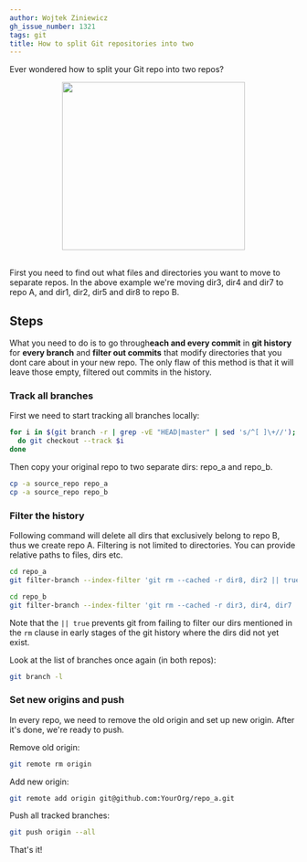 ```yaml
---
author: Wojtek Ziniewicz
gh_issue_number: 1321
tags: git
title: How to split Git repositories into two
---
```


Ever wondered how to split your Git repo into two repos?

<div class="separator" style="clear: both; text-align: center;"><a href="/blog/2017/08/14/how-to-split-git-repositories-into-two/image-0-big.png" imageanchor="1" style="margin-left: 1em; margin-right: 1em;"><img border="0" data-original-height="412" data-original-width="447" height="294" src="/blog/2017/08/14/how-to-split-git-repositories-into-two/image-0.png" width="320"/></a><br/> </div>

First you need to find out what files and directories you want to move to separate repos. In the above example we're moving dir3, dir4 and dir7 to repo A, and dir1, dir2, dir5 and dir8 to repo B.

## Steps

What you need to do is to go through**each and every commit** in **git history** for **every branch** and **filter out commits** that modify directories that you dont care about in your new repo. The only flaw of this method is that it will leave those empty, filtered out commits in the history.

### Track all branches

First we need to start tracking all branches locally:

```bash
for i in $(git branch -r | grep -vE "HEAD|master" | sed 's/^[ ]\+//');
  do git checkout --track $i
done
```

Then copy your original repo to two separate dirs: repo_a and repo_b.

```bash
cp -a source_repo repo_a
cp -a source_repo repo_b
```

### Filter the history

Following command will delete all dirs that exclusively belong to repo B, thus we create repo A. Filtering is not limited to directories. You can provide relative paths to files, dirs etc.

```bash
cd repo_a
git filter-branch --index-filter 'git rm --cached -r dir8, dir2 || true' -- --all

cd repo_b
git filter-branch --index-filter 'git rm --cached -r dir3, dir4, dir7 || true' -- --all
```

Note that the `|| true` prevents git from failing to filter our dirs mentioned in the `rm` clause in early stages of the git history where the dirs did not yet exist.

Look at the list of branches once again (in both repos):

```bash
git branch -l
```

### Set new origins and push

In every repo, we need to remove the old origin and set up new origin. After it's done, we're ready to push.

Remove old origin:

```bash
git remote rm origin
```

Add new origin:

```bash
git remote add origin git@github.com:YourOrg/repo_a.git
```

Push all tracked branches:

```bash
git push origin --all
```

That's it!
